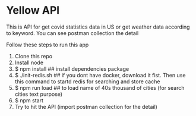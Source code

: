 # Yellow API

This is API for get covid statistics data in US or get weather data according to keyword.
You can see postman collection the detail

Follow these steps to run this app

1. Clone this repo
2. Install node
3. $ npm install ## install dependencies package
4. $ ./init-redis.sh ## if you dont have docker, download it fist. Then use this command to startd redis for searching and store cache
5. $ npm run load ## to load name of 40s thousand of cities (for search cities text purpose)
6. $ npm start
7. Try to hit the API (import postman collection for the detail)
